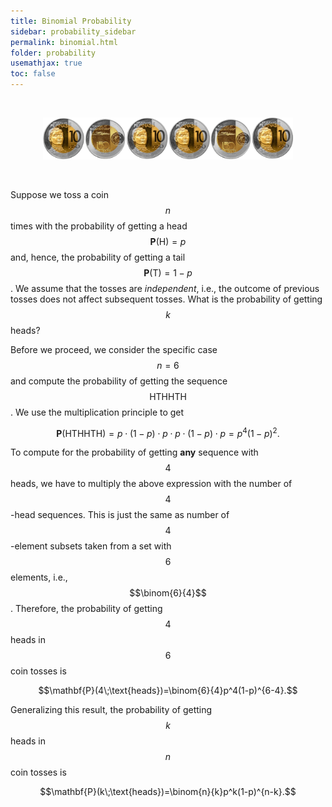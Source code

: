 ```yaml
---
title: Binomial Probability
sidebar: probability_sidebar
permalink: binomial.html
folder: probability
usemathjax: true
toc: false
---
```


<br>

<p align="center">
  <img src="images/prob/coins.png" style="width:400px;height:auto;"/>
</p>

<br>

Suppose we toss a coin $$n$$ times with the probability of getting a head $$\mathbf{P}(\text{H})=p$$ and, hence, the probability of getting a tail $$\mathbf{P}(\text{T})=1-p$$. We assume that the tosses are *independent*, i.e., the outcome of previous tosses does not affect subsequent tosses. What is the probability of getting $$k$$ heads?

Before we proceed, we consider the specific case $$n=6$$ and compute the probability of getting the sequence $$\text{HTHHTH}$$. We use the multiplication principle to get

$$\mathbf{P}(\text{HTHHTH})=p\cdot(1-p)\cdot p\cdot p\cdot(1-p)\cdot p=p^4(1-p)^2.$$

To compute for the probability of getting **any** sequence with $$4$$ heads, we have to multiply the above expression with the number of $$4$$-head sequences. This is just the same as number of $$4$$-element subsets taken from a set with $$6$$ elements, i.e., $$\binom{6}{4}$$. Therefore, the probability of getting $$4$$ heads in $$6$$ coin tosses is

$$\mathbf{P}(4\;\text{heads})=\binom{6}{4}p^4(1-p)^{6-4}.$$

Generalizing this result, the probability of getting $$k$$ heads in $$n$$ coin tosses is

$$\mathbf{P}(k\;\text{heads})=\binom{n}{k}p^k(1-p)^{n-k}.$$

